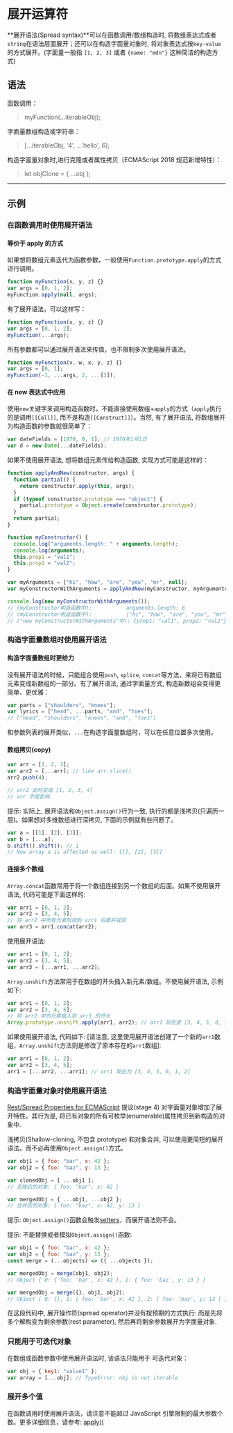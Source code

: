# 展开运算符

**展开语法(Spread syntax)**可以在函数调用/数组构造时, 将数组表达式或者`string`在语法层面展开；还可以在构造字面量对象时, 将对象表达式按`key-value`的方式展开。(字面量一般指 `[1, 2, 3]` 或者 `{name: "mdn"}` 这种简洁的构造方式)

## 语法

函数调用：

> myFunction(...iterableObj);

字面量数组构造或字符串：

> [...iterableObj, '4', ...'hello', 6];

构造字面量对象时,进行克隆或者属性拷贝（ECMAScript 2018 规范新增特性）：

> let objClone = { ...obj };

---

## 示例

### 在函数调用时使用展开语法

#### 等价于 apply 的方式

如果想将数组元素迭代为函数参数，一般使用`Function.prototype.apply`的方式进行调用。

```js
function myFunction(x, y, z) {}
var args = [0, 1, 2];
myFunction.apply(null, args);
```

有了展开语法，可以这样写：

```js
function myFunction(x, y, z) {}
var args = [0, 1, 2];
myFunction(...args);
```

所有参数都可以通过展开语法来传值，也不限制多次使用展开语法。

```js
function myFunction(v, w, x, y, z) {}
var args = [0, 1];
myFunction(-1, ...args, 2, ...[3]);
```

#### 在 new 表达式中应用

使用`new`关键字来调用构造函数时，不能直接使用数组+`apply`的方式（`apply`执行的是调用`[[Call]]`, 而不是构造`[[Construct]]`）。当然, 有了展开语法, 将数组展开为构造函数的参数就很简单了：

```js
var dateFields = [1970, 0, 1]; // 1970年1月1日
var d = new Date(...dateFields);
```

如果不使用展开语法, 想将数组元素传给构造函数, 实现方式可能是这样的：

```js
function applyAndNew(constructor, args) {
  function partial() {
    return constructor.apply(this, args);
  }
  if (typeof constructor.prototype === "object") {
    partial.prototype = Object.create(constructor.prototype);
  }
  return partial;
}

function myConstructor() {
  console.log("arguments.length: " + arguments.length);
  console.log(arguments);
  this.prop1 = "val1";
  this.prop2 = "val2";
}

var myArguments = ["hi", "how", "are", "you", "mr", null];
var myConstructorWithArguments = applyAndNew(myConstructor, myArguments);

console.log(new myConstructorWithArguments());
// (myConstructor构造函数中):           arguments.length: 6
// (myConstructor构造函数中):           ["hi", "how", "are", "you", "mr", null]
// ("new myConstructorWithArguments"中): {prop1: "val1", prop2: "val2"}
```

### 构造字面量数组时使用展开语法

#### 构造字面量数组时更给力

没有展开语法的时候，只能组合使用`push`, `splice`, `concat`等方法，来将已有数组元素变成新数组的一部分。有了展开语法, 通过字面量方式, 构造新数组会变得更简单、更优雅：

```js
var parts = ["shoulders", "knees"];
var lyrics = ["head", ...parts, "and", "toes"];
// ["head", "shoulders", "knees", "and", "toes"]
```

和参数列表的展开类似，`...`在构造字面量数组时，可以在任意位置多次使用。

#### 数组拷贝(copy)

```js
var arr = [1, 2, 3];
var arr2 = [...arr]; // like arr.slice()
arr2.push(4);

// arr2 此时变成 [1, 2, 3, 4]
// arr 不受影响
```

提示: 实际上, 展开语法和`Object.assign()`行为一致, 执行的都是浅拷贝(只遍历一层)。如果想对多维数组进行深拷贝, 下面的示例就有些问题了。

```js
var a = [[1], [2], [3]];
var b = [...a];
b.shift().shift(); // 1
// Now array a is affected as well: [[], [2], [3]]
```

#### 连接多个数组

`Array.concat`函数常用于将一个数组连接到另一个数组的后面。如果不使用展开语法, 代码可能是下面这样的:

```js
var arr1 = [0, 1, 2];
var arr2 = [3, 4, 5];
// 将 arr2 中所有元素附加到 arr1 后面并返回
var arr3 = arr1.concat(arr2);
```

使用展开语法:

```js
var arr1 = [0, 1, 2];
var arr2 = [3, 4, 5];
var arr3 = [...arr1, ...arr2];
```

`Array.unshift`方法常用于在数组的开头插入新元素/数组。不使用展开语法, 示例如下:

```js
var arr1 = [0, 1, 2];
var arr2 = [3, 4, 5];
// 将 arr2 中的元素插入到 arr1 的开头
Array.prototype.unshift.apply(arr1, arr2); // arr1 现在是 [3, 4, 5, 0, 1, 2]
```

如果使用展开语法, 代码如下: [请注意, 这里使用展开语法创建了一个新的`arr1`数组，`Array.unshift`方法则是修改了原本存在的`arr1`数组]:

```js
var arr1 = [0, 1, 2];
var arr2 = [3, 4, 5];
arr1 = [...arr2, ...arr1]; // arr1 现在为 [3, 4, 5, 0, 1, 2]
```

### 构造字面量对象时使用展开语法

[Rest/Spread Properties for ECMAScript](https://github.com/tc39/proposal-object-rest-spread) 提议(stage 4) 对字面量对象增加了展开特性。其行为是, 将已有对象的所有可枚举(enumerable)属性拷贝到新构造的对象中.

浅拷贝(Shallow-cloning, 不包含 prototype) 和对象合并, 可以使用更简短的展开语法。而不必再使用`Object.assign()`方式。

```js
var obj1 = { foo: "bar", x: 42 };
var obj2 = { foo: "baz", y: 13 };

var clonedObj = { ...obj1 };
// 克隆后的对象: { foo: "bar", x: 42 }

var mergedObj = { ...obj1, ...obj2 };
// 合并后的对象: { foo: "baz", x: 42, y: 13 }
```

提示: `Object.assign()`函数会触发[setters](https://developer.mozilla.org/zh-CN/docs/Web/JavaScript/Reference/Functions/set)，而展开语法则不会。

提示: 不能替换或者模拟`Object.assign()`函数:

```js
var obj1 = { foo: "bar", x: 42 };
var obj2 = { foo: "baz", y: 13 };
const merge = (...objects) => ({ ...objects });

var mergedObj = merge(obj1, obj2);
// Object { 0: { foo: 'bar', x: 42 }, 1: { foo: 'baz', y: 13 } }

var mergedObj = merge({}, obj1, obj2);
// Object { 0: {}, 1: { foo: 'bar', x: 42 }, 2: { foo: 'baz', y: 13 } }
```

在这段代码中, 展开操作符(spread operator)并没有按预期的方式执行: 而是先将多个解构变为剩余参数(rest parameter), 然后再将剩余参数展开为字面量对象.

### 只能用于可迭代对象

在数组或函数参数中使用展开语法时, 该语法只能用于 可迭代对象：

```js
var obj = { key1: "value1" };
var array = [...obj]; // TypeError: obj is not iterable
```

### 展开多个值

在函数调用时使用展开语法，请注意不能超过 JavaScript 引擎限制的最大参数个数。更多详细信息，请参考: [apply()](https://developer.mozilla.org/zh-CN/docs/Web/JavaScript/Reference/Global_Objects/Function/apply)
